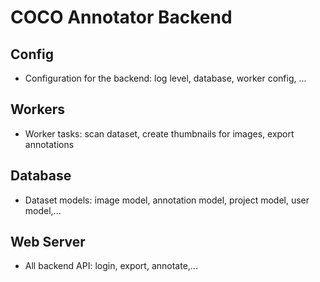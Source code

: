 # COCO Annotator Backend

## Config
- Configuration for the backend: log level, database, worker config, ...

## Workers
- Worker tasks: scan dataset, create thumbnails for images, export annotations 

## Database
- Dataset models: image model, annotation model, project model, user model,...

## Web Server
- All backend API: login, export, annotate,...
